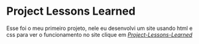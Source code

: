 # Project Lessons Learned

Esse foi o meu primeiro projeto, nele eu desenvolvi um site usando html e css para ver o funcionamento no site clique em  _[Project-Lessons-Learned](https://project-lessons-learned.pages.dev/)_
